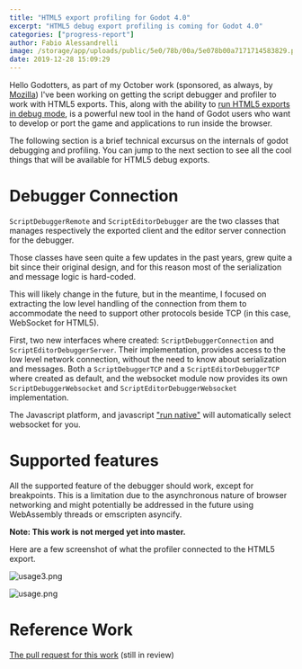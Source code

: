 ```yaml
---
title: "HTML5 export profiling for Godot 4.0"
excerpt: "HTML5 debug export profiling is coming for Godot 4.0"
categories: ["progress-report"]
author: Fabio Alessandrelli
image: /storage/app/uploads/public/5e0/78b/00a/5e078b00a7171714583829.png
date: 2019-12-28 15:09:29
---
```


Hello Godotters, as part of my October work (sponsored, as always, by [Mozilla](https://godotengine.org/article/godot-engine-awarded-50000-mozilla-open-source-support-program)) I've been working on getting the script debugger and profiler to work with HTML5 exports. This, along with the ability to [run HTML5 exports in debug mode](https://godotengine.org/article/websocket-ssl-testing-html5-export), is a powerful new tool in the hand of Godot users who want to develop or port the game and applications to run inside the browser.

The following section is a brief technical excursus on the internals of godot debugging and profiling. You can jump to the next section to see all the cool things that will be available for HTML5 debug exports.

Debugger Connection
===================

`ScriptDebuggerRemote` and `ScriptEditorDebugger` are the two classes that manages respectively the exported client and the editor server connection for the debugger.

Those classes have seen quite a few updates in the past years, grew quite a bit since their original design, and for this reason most of the serialization and message logic is hard-coded.

This will likely change in the future, but in the meantime, I focused on extracting the low level handling of the connection from them to accommodate the need to support other protocols beside TCP (in this case, WebSocket for HTML5).

First, two new interfaces where created: `ScriptDebuggerConnection` and `ScriptEditorDebuggerServer`. Their implementation, provides access to the low level network connection, without the need to know about serialization and messages. Both a `ScriptDebuggerTCP` and a `ScriptEditorDebuggerTCP` where created as default, and the websocket module now provides its own `ScriptDebuggerWebsocket` and `ScriptEditorDebuggerWebsocket` implementation.

The Javascript platform, and javascript ["run native"](https://godotengine.org/article/websocket-ssl-testing-html5-export) will automatically select websocket for you.

Supported features
==================

All the supported feature of the debugger should work, except for breakpoints. This is a limitation due to the asynchronous nature of browser networking and might potentially be addressed in the future using WebAssembly threads or emscripten asyncify.

**Note: This work is not merged yet into master.**

Here are a few screenshot of what the profiler connected to the HTML5 export.



![usage3.png](/storage/app/uploads/public/5e0/78b/73c/5e078b73c3e45112706983.png)


![usage.png](/storage/app/uploads/public/5e0/78b/886/5e078b886caec316065171.png)


Reference Work
==============

[The pull request for this work](https://github.com/godotengine/godot/pull/33925) (still in review)
